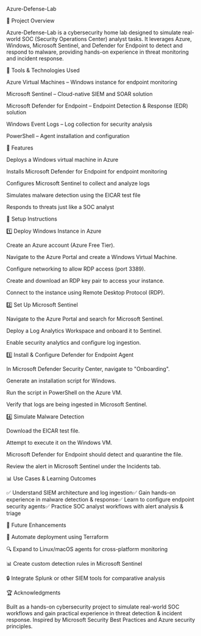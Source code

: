 Azure-Defense-Lab

📌 Project Overview

Azure-Defense-Lab is a cybersecurity home lab designed to simulate real-world SOC (Security Operations Center) analyst tasks. It leverages Azure, Windows, Microsoft Sentinel, and Defender for Endpoint to detect and respond to malware, providing hands-on experience in threat monitoring and incident response.

🫠 Tools & Technologies Used

Azure Virtual Machines – Windows instance for endpoint monitoring

Microsoft Sentinel – Cloud-native SIEM and SOAR solution

Microsoft Defender for Endpoint – Endpoint Detection & Response (EDR) solution

Windows Event Logs – Log collection for security analysis

PowerShell – Agent installation and configuration

🚀 Features

Deploys a Windows virtual machine in Azure

Installs Microsoft Defender for Endpoint for endpoint monitoring

Configures Microsoft Sentinel to collect and analyze logs

Simulates malware detection using the EICAR test file

Responds to threats just like a SOC analyst

🏰 Setup Instructions

1️⃣ Deploy Windows Instance in Azure

Create an Azure account (Azure Free Tier).

Navigate to the Azure Portal and create a Windows Virtual Machine.

Configure networking to allow RDP access (port 3389).

Create and download an RDP key pair to access your instance.

Connect to the instance using Remote Desktop Protocol (RDP).

2️⃣ Set Up Microsoft Sentinel

Navigate to the Azure Portal and search for Microsoft Sentinel.

Deploy a Log Analytics Workspace and onboard it to Sentinel.

Enable security analytics and configure log ingestion.

3️⃣ Install & Configure Defender for Endpoint Agent

In Microsoft Defender Security Center, navigate to "Onboarding".

Generate an installation script for Windows.

Run the script in PowerShell on the Azure VM.

Verify that logs are being ingested in Microsoft Sentinel.

4️⃣ Simulate Malware Detection

Download the EICAR test file.

Attempt to execute it on the Windows VM.

Microsoft Defender for Endpoint should detect and quarantine the file.

Review the alert in Microsoft Sentinel under the Incidents tab.

📊 Use Cases & Learning Outcomes

✅ Understand SIEM architecture and log ingestion✅ Gain hands-on experience in malware detection & response✅ Learn to configure endpoint security agents✅ Practice SOC analyst workflows with alert analysis & triage

🎯 Future Enhancements

🫠 Automate deployment using Terraform

🔍 Expand to Linux/macOS agents for cross-platform monitoring

📊 Create custom detection rules in Microsoft Sentinel

🔒 Integrate Splunk or other SIEM tools for comparative analysis

🏆 Acknowledgments

Built as a hands-on cybersecurity project to simulate real-world SOC workflows and gain practical experience in threat detection & incident response. Inspired by Microsoft Security Best Practices and Azure security principles.
